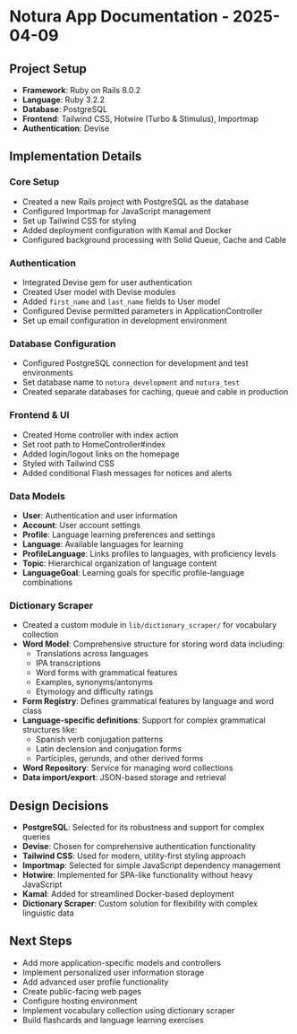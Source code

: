 # Notura App Documentation - 2025-04-09

## Project Setup

* **Framework**: Ruby on Rails 8.0.2
* **Language**: Ruby 3.2.2
* **Database**: PostgreSQL
* **Frontend**: Tailwind CSS, Hotwire (Turbo & Stimulus), Importmap
* **Authentication**: Devise

## Implementation Details

### Core Setup
* Created a new Rails project with PostgreSQL as the database
* Configured Importmap for JavaScript management
* Set up Tailwind CSS for styling
* Added deployment configuration with Kamal and Docker
* Configured background processing with Solid Queue, Cache and Cable

### Authentication
* Integrated Devise gem for user authentication
* Created User model with Devise modules
* Added `first_name` and `last_name` fields to User model
* Configured Devise permitted parameters in ApplicationController
* Set up email configuration in development environment

### Database Configuration
* Configured PostgreSQL connection for development and test environments
* Set database name to `notura_development` and `notura_test`
* Created separate databases for caching, queue and cable in production

### Frontend & UI
* Created Home controller with index action
* Set root path to HomeController#index
* Added login/logout links on the homepage
* Styled with Tailwind CSS
* Added conditional Flash messages for notices and alerts

### Data Models
* **User**: Authentication and user information
* **Account**: User account settings
* **Profile**: Language learning preferences and settings
* **Language**: Available languages for learning
* **ProfileLanguage**: Links profiles to languages, with proficiency levels
* **Topic**: Hierarchical organization of language content
* **LanguageGoal**: Learning goals for specific profile-language combinations

### Dictionary Scraper
* Created a custom module in `lib/dictionary_scraper/` for vocabulary collection
* **Word Model**: Comprehensive structure for storing word data including:
  * Translations across languages
  * IPA transcriptions
  * Word forms with grammatical features
  * Examples, synonyms/antonyms
  * Etymology and difficulty ratings
* **Form Registry**: Defines grammatical features by language and word class
* **Language-specific definitions**: Support for complex grammatical structures like:
  * Spanish verb conjugation patterns
  * Latin declension and conjugation forms
  * Participles, gerunds, and other derived forms
* **Word Repository**: Service for managing word collections
* **Data import/export**: JSON-based storage and retrieval

## Design Decisions

* **PostgreSQL**: Selected for its robustness and support for complex queries
* **Devise**: Chosen for comprehensive authentication functionality
* **Tailwind CSS**: Used for modern, utility-first styling approach
* **Importmap**: Selected for simple JavaScript dependency management
* **Hotwire**: Implemented for SPA-like functionality without heavy JavaScript
* **Kamal**: Added for streamlined Docker-based deployment
* **Dictionary Scraper**: Custom solution for flexibility with complex linguistic data

## Next Steps

* Add more application-specific models and controllers
* Implement personalized user information storage
* Add advanced user profile functionality
* Create public-facing web pages
* Configure hosting environment
* Implement vocabulary collection using dictionary scraper
* Build flashcards and language learning exercises